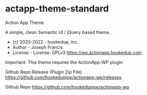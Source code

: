 # actapp-theme-standard
Action App Theme

A simple, clean Semantic UI / jQuery based theme.

* (c) 2020-2022 - hookedup, inc.
* Author - Joseph Francis
* License - License: GPLv3
https://wp.actionapp.hookedup.com

Important: This theme requires the ActionApp-WP plugin

Github Repo Release (Plugin Zip File)
https://github.com/hookedupjoe/actionapp-wp/releases

Github Repo
https://github.com/hookedupjoe/actionapp-wp
